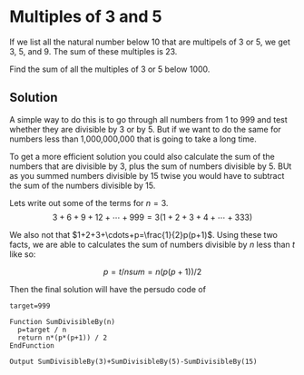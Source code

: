 # Multiples of 3 and 5 #

If we list all the natural number below 10 that are multipels of 3 or 5, we get
3, 5, and 9. The sum of these multiples is 23.

Find the sum of all the multiples of 3 or 5 below 1000.

## Solution ##

A simple way to do this is to go through all numbers from 1 to 999 and test
whether they are divisible by 3 or by 5. But if we want to do the same for
numbers less than 1,000,000,000 that is going to take a long time.

To get a more efficient solution you could also calculate the sum of the
numbers that are divisible by 3, plus the sum of numbers divisible by 5. BUt as
you summed numbers divisible by 15 twise you would have to subtract the sum of
the numbers divisible by 15.

Lets write out some of the terms for $n=3$.
$$
3+6+9+12+\cdots+999=3(1+2+3+4+\cdots+333)
$$

We also not that $1+2+3+\cdots+p=\frac{1}{2}p(p+1)$. Using these two facts, we
are able to calculates the sum of numbers divisible by $n$ less than $t$ like
so:

$$
p = t / n
sum = n(p(p+1)) / 2
$$

Then the final solution will have the persudo code of

```
target=999

Function SumDivisibleBy(n)
  p=target / n
  return n*(p*(p+1)) / 2
EndFunction

Output SumDivisibleBy(3)+SumDivisibleBy(5)-SumDivisibleBy(15)
```
